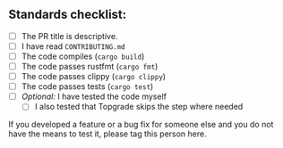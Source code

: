 ## Standards checklist:

- [ ] The PR title is descriptive.
- [ ] I have read `CONTRIBUTING.md`
- [ ] The code compiles (`cargo build`)
- [ ] The code passes rustfmt (`cargo fmt`)
- [ ] The code passes clippy (`cargo clippy`)
- [ ] The code passes tests (`cargo test`)
- [ ] *Optional:* I have tested the code myself
    - [ ] I also tested that Topgrade skips the step where needed

If you developed a feature or a bug fix for someone else and you do not have the
means to test it, please tag this person here.
